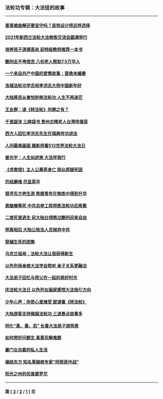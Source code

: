### 法轮功专辑：大法徒的故事
---
#### [善意被曲解还要坚守吗？首饰设计师这样选择](../../pages/nf1147481/n13077575.md?07180430) 
#### [2021年新西兰法轮大法修炼交流会圆满举行](../../pages/nf1147481/n13033149.md?07180430) 
#### [培养孩子道德高尚 前特级教师推荐一本书](../../pages/nf1147481/n12938640.md?07180430) 
#### [酷刑击不垮信念 八旬老人帮助7.5万华人](../../pages/nf1147481/n12880712.md?07180430) 
#### [一个来自共产中国的爱情故事：营救未婚妻](../../pages/nf1147481/n12778386.md?07180430) 
#### [洛城法轮功学员祝李洪志大师中国新年好](../../pages/nf1147481/n12724685.md?07180430) 
#### [大陆移民从害怕到修法轮功 人生不再迷茫](../../pages/nf1147481/n12414325.md?07180430) 
#### [王友群：读《转法轮》何罪之有？](../../pages/nf1147481/n12408647.md?07180430) 
#### [千里跋涉 三麻袋书 贵州古稀老人台湾传福音](../../pages/nf1147481/n12198750.md?07180430) 
#### [西方人回忆李洪志先生在瑞典传功讲法](../../pages/nf1147481/n12099607.md?07180430) 
#### [人间最美画面 摄影师看513世界法轮大法日](../../pages/nf1147481/n12094118.md?07180430) 
#### [姜光宇：人生如逆旅 大法伴我行](../../pages/nf1147481/n12088664.md?07180430) 
#### [《求救信》主人公离奇身亡 观众质疑死因](../../pages/nf1147481/n11845215.md?07180430) 
#### [历经磨难 尽显英华](../../pages/nf1147481/n11723297.md?07180430) 
#### [探寻东方养生道 希腊青年在修炼中得到升华](../../pages/nf1147481/n11494502.md?07180430) 
#### [患脑瘤等死 中共总参工程师炼法轮功后痊愈](../../pages/nf1147481/n11466682.md?07180430) 
#### [二度死里逃生 前大陆白领熬过酷刑迎来自由](../../pages/nf1147481/n11368594.md?07180430) 
#### [明真相后 大陆公检法人员抛弃中共](../../pages/nf1147481/n11358618.md?07180430) 
#### [穿越生死的团聚](../../pages/nf1147481/n11258922.md?07180430) 
#### [乌克兰祖母：法轮大法让我获得新生](../../pages/nf1147481/n11269457.md?07180430) 
#### [以色列母亲修大法学会聆听 亲子关系更融洽](../../pages/nf1147481/n11268195.md?07180430) 
#### [大法弟子回忆与师父在一起的美好时光](../../pages/nf1147481/n11267759.md?07180430) 
#### [庆法轮大法日 以色列女画家感悟大法指引方向](../../pages/nf1147481/n11267735.md?07180430) 
#### [少年心声：你若心里难受 就请看《转法轮》](../../pages/nf1147481/n11267496.md?07180430) 
#### [大陆游客支持佩服法轮功 三退景点故事多](../../pages/nf1147481/n11267378.md?07180430) 
#### [同化“真、善、忍” 长春大法弟子颂师恩](../../pages/nf1147481/n11266497.md?07180430) 
#### [如何带好问题生 真善忍解难题](../../pages/nf1147481/n11243655.md?07180430) 
#### [豪门女总裁的私人生活](../../pages/nf1147481/n10127794.md?07180430) 
#### [缘结东方 知名莱姆病专家“同邪恶作战”](../../pages/nf1147481/n10682468.md?07180430) 
#### [阳光之州的优昙婆罗花](../../pages/nf1147481/n10546697.md?07180430) 

---
#### 第 [ [3](./3.md?07180430) / [2](./2.md?07180430) / [1](./1.md?07180430) ] 页
